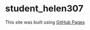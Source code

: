 # student_helen307
This site was built using [GitHub Pages](https://github.com/bcb420-2020/Yining_Ding/wiki)
